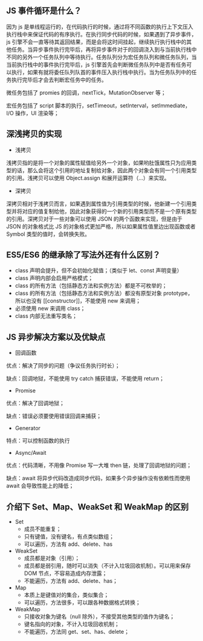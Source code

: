 ## JS 事件循环是什么？

因为 js 是单线程运行的，在代码执行的时候，通过将不同函数的执行上下文压入执行栈中来保证代码的有序执行。在执行同步代码的时候，如果遇到了异步事件，js 引擎不会一直等待其返回结果，而是会将这时间挂起，继续执行执行栈中的其他任务。当异步事件执行完毕后，再将异步事件对于的回调浇入到与当前执行栈中不同的另外一个任务队列中等待执行。任务队列分为宏任务队列和微任务队列，当当前执行栈中的事件执行完毕后，js 引擎首先会判断微任务队列中是否有任务可以执行，如果有就将委任队列队首的事件压入执行栈中执行。当为任务队列中的任务执行完毕后才会去判断宏任务中的任务。

微任务包括了 promies 的回调，nextTick，MutationObserver 等；

宏任务包括了 script 脚本的执行，setTimeout，setInterval，setImmediate，I/O 操作，UI 渲染等；

## 深浅拷贝的实现

- 浅拷贝

浅拷贝指的是将一个对象的属性赋值给另外一个对象，如果哟肚饿属性只为应用类型的话，那么会将这个引用的地址复制给对象，因此两个对象会有同一个引用类型的引用。浅拷贝可以使用 Object.assign 和展开运算符（...）来实现。

- 深拷贝

深拷贝相对于浅拷贝而言，如果遇到属性值为引用类型的时候，他新建一个引用类型并将对应的值复制给他，因此对象获得的一个新的引用类型而不是一个原有类型的引用。深拷贝对于一些对象可以使用 JSON 的两个函数来实现，但是由于 JSON 的对象格式比 JS 的对象格式更加严格，所以如果属性值里边出现函数或者 Symbol 类型的值时，会转换失败。

## ES5/ES6 的继承除了写法外还有什么区别？

- class 声明会提升，但不会初始化赋值；（类似于 let、const 声明变量）
- class 声明内部会启用严格模式；
- class 的所有方法（包括静态方法和实例方法）都是不可枚举的；
- class 的所有方法（包括静态方法和实例方法）都没有原型对象 prototype，所以也没有 [[constructor]]，不能使用 new 来调用；
- 必须使用 new 来调用 class；
- class 内部无法重写类名；

## JS 异步解决方案以及优缺点

- 回调函数

优点：解决了同步的问题（争议任务执行时长）；

缺点：回调地狱，不能使用 try catch 捕获错误，不能使用 return；

- Promise

优点：解决了回调地狱；

缺点：错误必须要使用错误回调来捕获；

- Generator

特点：可以控制函数的执行

- Async/Await

优点：代码清晰，不用像 Promise 写一大堆 then 链，处理了回调地狱的问题；

缺点：await 将异步代码改造成同步代码，如果多个异步操作没有依赖性而使用 await 会导致性能上的降低；

## 介绍下 Set、Map、WeakSet 和 WeakMap 的区别

- Set 
    - 成员不能重复；
    - 只有键值，没有键名，有点类似数组；
    - 可以遍历，方法有 add、delete、has
- WeakSet
    - 成员都是对象（引用）；
    - 成员都是弱引用，随时可以消失（不计入垃圾回收机制）。可以用来保存 DOM 节点，不容易造成内存泄露；
    - 不能遍历，方法有 add、delete、has；
- Map
    - 本质上是键值对的集合，类似集合；
    - 可以遍历，方法很多，可以跟各种数据格式转换；
- WeakMap
    - 只接收对象为键名（null 除外），不接受其他类型的值作为键名；
    - 键名指向的对象，不计入垃圾回收机制；
    - 不能遍历，方法同 get、set、has、delete；

